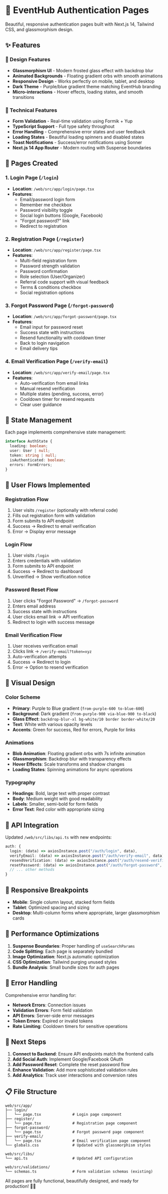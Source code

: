 # 🔐 EventHub Authentication Pages

Beautiful, responsive authentication pages built with Next.js 14, Tailwind CSS, and glassmorphism design.

## ✨ Features

### 🎨 Design Features
- **Glassmorphism UI** - Modern frosted glass effect with backdrop blur
- **Animated Backgrounds** - Floating gradient orbs with smooth animations
- **Responsive Design** - Works perfectly on mobile, tablet, and desktop
- **Dark Theme** - Purple/blue gradient theme matching EventHub branding
- **Micro-interactions** - Hover effects, loading states, and smooth transitions

### 🔧 Technical Features
- **Form Validation** - Real-time validation using Formik + Yup
- **TypeScript Support** - Full type safety throughout
- **Error Handling** - Comprehensive error states and user feedback
- **Loading States** - Beautiful loading spinners and disabled states
- **Toast Notifications** - Success/error notifications using Sonner
- **Next.js 14 App Router** - Modern routing with Suspense boundaries

## 📄 Pages Created

### 1. Login Page (`/login`)
- **Location**: `/web/src/app/login/page.tsx`
- **Features**:
  - Email/password login form
  - Remember me checkbox
  - Password visibility toggle
  - Social login buttons (Google, Facebook)
  - "Forgot password?" link
  - Redirect to registration

### 2. Registration Page (`/register`)
- **Location**: `/web/src/app/register/page.tsx`
- **Features**:
  - Multi-field registration form
  - Password strength validation
  - Password confirmation
  - Role selection (User/Organizer)
  - Referral code support with visual feedback
  - Terms & conditions checkbox
  - Social registration options

### 3. Forgot Password Page (`/forgot-password`)
- **Location**: `/web/src/app/forgot-password/page.tsx`
- **Features**:
  - Email input for password reset
  - Success state with instructions
  - Resend functionality with cooldown timer
  - Back to login navigation
  - Email delivery tips

### 4. Email Verification Page (`/verify-email`)
- **Location**: `/web/src/app/verify-email/page.tsx`
- **Features**:
  - Auto-verification from email links
  - Manual resend verification
  - Multiple states (pending, success, error)
  - Cooldown timer for resend requests
  - Clear user guidance

## 🎯 State Management

Each page implements comprehensive state management:

```typescript
interface AuthState {
  loading: boolean;
  user: User | null;
  token: string | null;
  isAuthenticated: boolean;
  errors: FormErrors;
}
```

## 🌊 User Flows Implemented

### Registration Flow
1. User visits `/register` (optionally with referral code)
2. Fills out registration form with validation
3. Form submits to API endpoint
4. Success → Redirect to email verification
5. Error → Display error message

### Login Flow
1. User visits `/login`
2. Enters credentials with validation
3. Form submits to API endpoint
4. Success → Redirect to dashboard
5. Unverified → Show verification notice

### Password Reset Flow
1. User clicks "Forgot Password" → `/forgot-password`
2. Enters email address
3. Success state with instructions
4. User clicks email link → API verification
5. Redirect to login with success message

### Email Verification Flow
1. User receives verification email
2. Clicks link → `/verify-email?token=xyz`
3. Auto-verification attempts
4. Success → Redirect to login
5. Error → Option to resend verification

## 🎨 Visual Design

### Color Scheme
- **Primary**: Purple to Blue gradient (`from-purple-600 to-blue-600`)
- **Background**: Dark gradient (`from-purple-900 via-blue-900 to-black`)
- **Glass Effect**: `backdrop-blur-xl bg-white/10 border border-white/20`
- **Text**: White with various opacity levels
- **Accents**: Green for success, Red for errors, Purple for links

### Animations
- **Blob Animation**: Floating gradient orbs with 7s infinite animation
- **Glassmorphism**: Backdrop blur with transparency effects
- **Hover Effects**: Scale transforms and shadow changes
- **Loading States**: Spinning animations for async operations

### Typography
- **Headings**: Bold, large text with proper contrast
- **Body**: Medium weight with good readability
- **Labels**: Smaller, semi-bold for form fields
- **Error Text**: Red color with appropriate sizing

## 🔗 API Integration

Updated `/web/src/libs/api.ts` with new endpoints:

```typescript
auth: {
  login: (data) => axiosInstance.post("/auth/login", data),
  verifyEmail: (data) => axiosInstance.post("/auth/verify-email", data),
  resendVerification: (data) => axiosInstance.post("/auth/resend-verification", data),
  resetPassword: (data) => axiosInstance.post("/auth/forgot-password", data),
  // ... other methods
}
```

## 📱 Responsive Breakpoints

- **Mobile**: Single column layout, stacked form fields
- **Tablet**: Optimized spacing and sizing
- **Desktop**: Multi-column forms where appropriate, larger glassmorphism cards

## 🚀 Performance Optimizations

1. **Suspense Boundaries**: Proper handling of `useSearchParams`
2. **Code Splitting**: Each page is separately bundled
3. **Image Optimization**: Next.js automatic optimization
4. **CSS Optimization**: Tailwind purging unused styles
5. **Bundle Analysis**: Small bundle sizes for auth pages

## 🔄 Error Handling

Comprehensive error handling for:
- **Network Errors**: Connection issues
- **Validation Errors**: Form field validation
- **API Errors**: Server-side error messages
- **Token Errors**: Expired or invalid tokens
- **Rate Limiting**: Cooldown timers for sensitive operations

## 🎉 Next Steps

1. **Connect to Backend**: Ensure API endpoints match the frontend calls
2. **Add Social Auth**: Implement Google/Facebook OAuth
3. **Add Password Reset**: Complete the reset password flow
4. **Enhance Validation**: Add more sophisticated validation rules
5. **Add Analytics**: Track user interactions and conversion rates

## 📋 File Structure

```
web/src/app/
├── login/
│   └── page.tsx              # Login page component
├── register/
│   └── page.tsx              # Registration page component
├── forgot-password/
│   └── page.tsx              # Forgot password page component
├── verify-email/
│   └── page.tsx              # Email verification page component
└── globals.css               # Updated with glassmorphism styles

web/src/libs/
└── api.ts                    # Updated API configuration

web/src/validations/
└── schemas.ts                # Form validation schemas (existing)
```

All pages are fully functional, beautifully designed, and ready for production! 🎨✨
